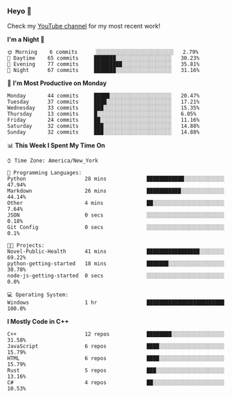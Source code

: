 ### Heyo 👋

<!--
**austinbhale/austinbhale** is a ✨ _special_ ✨ repository because its `README.md` (this file) appears on your GitHub profile.

Here are some ideas to get you started:

- 🔭 I’m currently working on ...
- 🌱 I’m currently learning ...
- 👯 I’m looking to collaborate on ...
- 🤔 I’m looking for help with ...
- 💬 Ask me about ...
- 📫 How to reach me: ...
- 😄 Pronouns: ...
- ⚡ Fun fact: ...

[![Top Langs](https://github-readme-stats.vercel.app/api/top-langs/?username=austinbhale&layout=compact&theme=tokyonight&langs_count=8)](https://github.com/anuraghazra/github-readme-stats)
[![Anurag's github stats](https://github-readme-stats.vercel.app/api?username=austinbhale&hide=issues&count_private=true&show_icons=true&theme=tokyonight)](https://github.com/anuraghazra/github-readme-stats)
<br><br>
-->
Check my <a href="https://www.youtube.com/channel/UCYOLodhgO-JaRL37SfDyprg">YouTube channel</a> for my most recent work!
<!--
<a href="https://www.youtube.com/channel/UCYOLodhgO-JaRL37SfDyprg"><img alt="youtube subscribers" src="https://github-readme-youtube-stats.herokuapp.com/subscribers/index.php?id=UCYOLodhgO-JaRL37SfDyprg&key=AIzaSyDlcwJXVujStVn_kjdBB3zXuwV6tOqQkqU&style=for-the-badge&color=69badd&labelColor=black&format=short"/></a>
<a href="https://www.youtube.com/channel/UCYOLodhgO-JaRL37SfDyprg"><img alt="youtube views" src="https://github-readme-youtube-stats.herokuapp.com/views/index.php?id=UCYOLodhgO-JaRL37SfDyprg&key=AIzaSyDlcwJXVujStVn_kjdBB3zXuwV6tOqQkqU&style=for-the-badge&color=69badd&labelColor=black&format=short"/></a>
-->

<!--START_SECTION:waka-->
**I'm a Night 🦉** 

```text
🌞 Morning    6 commits      ░░░░░░░░░░░░░░░░░░░░░░░░░   2.79% 
🌆 Daytime    65 commits     ███████░░░░░░░░░░░░░░░░░░   30.23% 
🌃 Evening    77 commits     █████████░░░░░░░░░░░░░░░░   35.81% 
🌙 Night      67 commits     ███████░░░░░░░░░░░░░░░░░░   31.16%

```
📅 **I'm Most Productive on Monday** 

```text
Monday       44 commits     █████░░░░░░░░░░░░░░░░░░░░   20.47% 
Tuesday      37 commits     ████░░░░░░░░░░░░░░░░░░░░░   17.21% 
Wednesday    33 commits     ███░░░░░░░░░░░░░░░░░░░░░░   15.35% 
Thursday     13 commits     █░░░░░░░░░░░░░░░░░░░░░░░░   6.05% 
Friday       24 commits     ██░░░░░░░░░░░░░░░░░░░░░░░   11.16% 
Saturday     32 commits     ███░░░░░░░░░░░░░░░░░░░░░░   14.88% 
Sunday       32 commits     ███░░░░░░░░░░░░░░░░░░░░░░   14.88%

```


📊 **This Week I Spent My Time On** 

```text
⌚︎ Time Zone: America/New_York

💬 Programming Languages: 
Python                   28 mins             ████████████░░░░░░░░░░░░░   47.94% 
Markdown                 26 mins             ███████████░░░░░░░░░░░░░░   44.14% 
Other                    4 mins              ██░░░░░░░░░░░░░░░░░░░░░░░   7.64% 
JSON                     0 secs              ░░░░░░░░░░░░░░░░░░░░░░░░░   0.18% 
Git Config               0 secs              ░░░░░░░░░░░░░░░░░░░░░░░░░   0.1%

🐱‍💻 Projects: 
Novel-Public-Health      41 mins             █████████████████░░░░░░░░   69.22% 
python-getting-started   18 mins             ███████░░░░░░░░░░░░░░░░░░   30.78% 
node-js-getting-started  0 secs              ░░░░░░░░░░░░░░░░░░░░░░░░░   0.0%

💻 Operating System: 
Windows                  1 hr                █████████████████████████   100.0%

```

**I Mostly Code in C++** 

```text
C++                      12 repos            ████████░░░░░░░░░░░░░░░░░   31.58% 
JavaScript               6 repos             ████░░░░░░░░░░░░░░░░░░░░░   15.79% 
HTML                     6 repos             ████░░░░░░░░░░░░░░░░░░░░░   15.79% 
Rust                     5 repos             ███░░░░░░░░░░░░░░░░░░░░░░   13.16% 
C#                       4 repos             ██░░░░░░░░░░░░░░░░░░░░░░░   10.53%

```



<!--END_SECTION:waka-->
